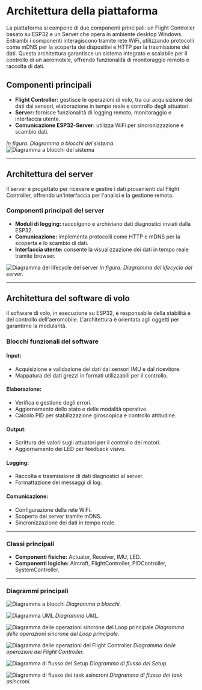 # Architettura della piattaforma
La piattaforma si compone di due componenti principali: un Flight Controller basato su ESP32 e un Server che opera in ambiente desktop Windows. Entrambi i componenti interagiscono tramite rete WiFi, utilizzando protocolli come mDNS per la scoperta dei dispositivi e HTTP per la trasmissione dei dati. Questa architettura garantisce un sistema integrato e scalabile per il controllo di un aeromobile, offrendo funzionalità di monitoraggio remoto e raccolta di dati.

## Componenti principali
- **Flight Controller:** gestisce le operazioni di volo, tra cui acquisizione dei dati dai sensori, elaborazione in tempo reale e controllo degli attuatori.
- **Server:** fornisce funzionalità di logging remoto, monitoraggio e interfaccia utente.
- **Comunicazione ESP32-Server:** utilizza WiFi per sincronizzazione e scambio dati.

*In figura: Diagramma a blocchi del sistema.*
![Diagramma a blocchi del sistema](Diagrams/system_block_diagram.png)

---

## Architettura del server
Il server è progettato per ricevere e gestire i dati provenienti dal Flight Controller, offrendo un'interfaccia per l'analisi e la gestione remota.

### Componenti principali del server
- **Moduli di logging:** raccolgono e archiviano dati diagnostici inviati dalla ESP32.
- **Comunicazione:** implementa protocolli come HTTP e mDNS per la scoperta e lo scambio di dati.
- **Interfaccia utente:** consente la visualizzazione dei dati in tempo reale tramite browser.

![Diagramma del lifecycle del server](Diagrams/server_lifecycle_interactions.png)
*In figura: Diagramma del lifecycle del server.*

---

## Architettura del software di volo
Il software di volo, in esecuzione su ESP32, è responsabile della stabilità e del controllo dell'aeromobile. L'architettura è orientata agli oggetti per garantirne la modularità.

### Blocchi funzionali del software
#### Input:
- Acquisizione e validazione dei dati dai sensori IMU e dal ricevitore.
- Mappatura dei dati grezzi in formati utilizzabili per il controllo.

#### Elaborazione:
- Verifica e gestione degli errori.
- Aggiornamento dello stato e delle modalità operative.
- Calcolo PID per stabilizzazione giroscopica e controllo attitudine.

#### Output:
- Scrittura dei valori sugli attuatori per il controllo dei motori.
- Aggiornamento dei LED per feedback visivo.

#### Logging:
- Raccolta e trasmissione di dati diagnostici al server.
- Formattazione dei messaggi di log.

#### Comunicazione:
- Configurazione della rete WiFi.
- Scoperta del server tramite mDNS.
- Sincronizzazione dei dati in tempo reale.

---

### Classi principali
- **Componenti fisiche:** Actuator, Receiver, IMU, LED.
- **Componenti logiche:** Aircraft, FlightController, PIDController, SystemController.

---

### Diagrammi principali
![Diagramma a blocchi](Diagrams/esp32_block_diagram.png)
*Diagramma a blocchi.*

![Diagramma UML](Diagrams/esp32_class_diagram.png)
*Diagramma UML.*

![Diagramma delle operazioni sincrone del Loop principale](Diagrams/esp32_interactions.png)
*Diagramma delle operazioni sincrone del Loop principale.*

![Diagramma delle operazioni del Flight Controller](Diagrams/esp32_flightcontroller_lifecycle.png)
*Diagramma delle operazioni del Flight Controller.*

![Diagramma di flusso del Setup](Diagrams/esp32_setup_flowchart.png)
*Diagramma di flusso del Setup.*

![Diagramma di flusso dei task asincroni](Diagrams/esp32_asynctasks_flowchart.png)
*Diagramma di flusso dei task asincroni.*


